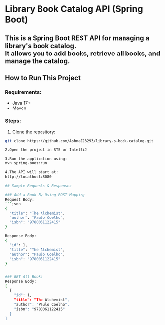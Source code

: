 # Library Book Catalog API (Spring Boot)

This is a Spring Boot REST API for managing a library's book catalog.  
It allows you to add books, retrieve all books, and manage the catalog.
---
## How to Run This Project

### Requirements:
- Java 17+
- Maven

### Steps:

1. Clone the repository:
```bash
git clone https://github.com/Ashna123293/library-s-book-catalog.git

2.Open the project in STS or IntelliJ

3.Run the application using:
mvn spring-boot:run

4.The API will start at:
http://localhost:8080

## Sample Requests & Responses

### Add a Book By Using POST Mapping 
Request Body:
```json
{
  "title": "The Alchemist",
  "author": "Paulo Coelho",
  "isbn": "9780061122415"
}

Response Body:
{
  "id": 1,
  "title": "The Alchemist",
  "author": "Paulo Coelho",
  "isbn": "9780061122415"
}


### GET All Books 
Response Body:
[
  {
    "id": 1,
    "title": "The Alchemist",
    "author": "Paulo Coelho",
    "isbn": "9780061122415"
  }
]

